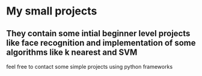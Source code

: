 # My small projects 
## They contain some intial beginner level projects like face recognition and implementation of some algorithms like k nearest and SVM  
feel free to contact 
 some simple projects using python frameworks 
